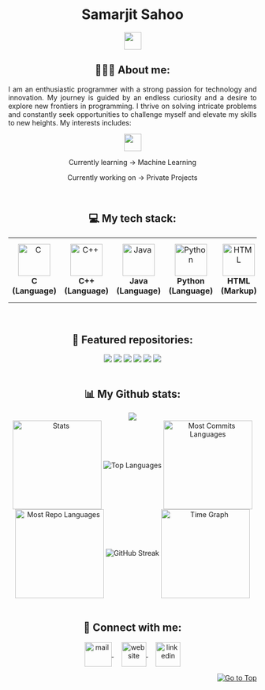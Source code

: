 <h1 align="center">Samarjit Sahoo</h1>
<p align="center">
   <img src="https://readme-typing-svg.demolab.com?font=Roboto+Slab&color=fe428e&size=30&center=true&vCenter=true&width=450&duration=1500&pause=1000&lines=Software+Engineer;Website+Developer;AI/ML+Enthusiast" width="auto" height="35"/>
</p>
<h2 align="center">👨🏻‍💻 About me:</h2>
<p align="justify">I am an enthusiastic programmer with a strong passion for technology and innovation. My journey is guided by an endless curiosity and a desire to explore new frontiers in programming. I thrive on solving intricate problems and constantly seek opportunities to challenge myself and elevate my skills to new heights. My interests includes:</p>
<p align="center">
   <img src="https://readme-typing-svg.demolab.com?font=Roboto+Slab&color=fe428e&size=30&center=true&vCenter=true&width=450&duration=1500&pause=1000&lines=Artificial+Intelligence;Machine+Learning;Data+Science" width="auto" height="35"/>
</p>
<p align="center">Currently learning -> Machine Learning</p>
<p align="center">Currently working on -> Private Projects</p>
<br>
<h2 align="center">💻 My tech stack:</h2>
<table align="center">
<tr>
   <td align="center"><img src="https://cdn.worldvectorlogo.com/logos/c-1.svg" alt="C" width="65" height="65"/><br><b>C (Language)</b></td>
   <td align="center"><img src="https://cdn.worldvectorlogo.com/logos/c.svg" alt="C++" width="65" height="65"/><br><b>C++ (Language)</b></td>
   <td align="center"><img src="https://cdn.worldvectorlogo.com/logos/java-14.svg" alt="Java" width="65" height="65"/><br><b>Java (Language)</b></td>
   <td align="center"><img src="https://cdn.worldvectorlogo.com/logos/python-5.svg" alt="Python" width="65" height="65"/><br><b>Python (Language)</b></td>
   <td align="center"><img src="https://cdn.worldvectorlogo.com/logos/html-1.svg" alt="HTML" width="65" height="65"/><br><b>HTML (Markup)</b></td>
   <td align="center"><img src="https://cdn.worldvectorlogo.com/logos/css-3.svg" alt="CSS" width="65" height="65"/><br><b>CSS (Stylesheet)</b></td>
   <td align="center"><img src="https://cdn.worldvectorlogo.com/logos/logo-javascript.svg" alt="JavaScript" width="65" height="65"/><br><b>JavaScript (Language)</b></td>
   <td align="center"><img src="https://cdn.worldvectorlogo.com/logos/tailwindcss.svg" alt="Tailwind" width="65" height="65"/><br><b>Tailwind (Framework)</b></td>
   <td align="center"><img src="https://cdn.worldvectorlogo.com/logos/sass-1.svg" alt="SCSS" width="65" height="65"/><br><b>SCSS (Library)</b></td>
   <td align="center"><img src="https://cdn.worldvectorlogo.com/logos/react-1.svg" alt="React" width="65" height="65"/><br><b>React JS (Library)</b></td>
   <td align="center"><img src="https://cdn.worldvectorlogo.com/logos/nodejs-icon.svg" alt="NodeJS" width="65" height="65"/><br><b>Node JS (Runtime)</b></td>
   <td align="center"><img src="https://cdn.worldvectorlogo.com/logos/mongodb-icon-1-1.svg" alt="MongoDB" width="65" height="65"/><br><b>MongoDB (Database)</b></td>
</tr>
</table>
<br>
<h2 align="center">📕 Featured repositories:</h2>
<div align="center">
<a href="https://github.com/samarjitsahoo/c"><img src="https://github-readme-stats.vercel.app/api/pin/?username=samarjitsahoo&repo=c&theme=radical"></a>
<a href="https://github.com/samarjitsahoo/cpp"><img src="https://github-readme-stats.vercel.app/api/pin/?username=samarjitsahoo&repo=cpp&theme=radical"></a>
<a href="https://github.com/samarjitsahoo/java"><img src="https://github-readme-stats.vercel.app/api/pin/?username=samarjitsahoo&repo=java&theme=radical"></a>
<a href="https://github.com/samarjitsahoo/python"><img src="https://github-readme-stats.vercel.app/api/pin/?username=samarjitsahoo&repo=python&theme=radical"></a>
<a href="https://github.com/samarjitsahoo/javascript"><img src="https://github-readme-stats.vercel.app/api/pin/?username=samarjitsahoo&repo=javascript&theme=radical"></a>
<a href="https://github.com/samarjitsahoo/php"><img src="https://github-readme-stats.vercel.app/api/pin/?username=samarjitsahoo&repo=php&theme=radical"></a>
</div>
<br>
<h2 align="center">📊 My Github stats:</h2>
<div align=center>
  <img src="https://github-profile-trophy.vercel.app/?username=samarjitsahoo&row=2&column=3&theme=radical&margin-w=2&margin-h=2"/>
</div>
<div align="center">
  <img align="center" src="http://github-profile-summary-cards.vercel.app/api/cards/stats?username=samarjitsahoo&theme=radical" height="180em" alt="Stats"/>
    <img align="center" src="https://github-readme-stats.vercel.app/api/top-langs?username=samarjitsahoo&hide_border=true&no-bg=true&no-frame=true&layout=compact&theme=radical&langs_count=8&hide=jupyter%20notebook,css" alt="Top Languages"/>
  <img align="center" src="http://github-profile-summary-cards.vercel.app/api/cards/most-commit-language?username=samarjitsahoo&theme=radical&exclude=html,CSS,Jupyter%20Notebook" height="180em" alt="Most Commits Languages"/>
  <img align="center" src="http://github-profile-summary-cards.vercel.app/api/cards/repos-per-language?username=samarjitsahoo&theme=radical&exclude=html,CSS,Jupyter%20Notebook" height="180em" alt="Most Repo Languages"/>
  <img src="https://github-readme-streak-stats.herokuapp.com?user=samarjitsahoo&theme=radical&hide_border=true&card_width=306&card_height=180&hide_current_streak=true" alt="GitHub Streak" />
  <img align="center" src="http://github-profile-summary-cards.vercel.app/api/cards/productive-time?username=samarjitsahoo&theme=radical&utcOffset=5.30" height="180em" alt="Time Graph"/>
</div>
<br>
<h2 align="center">🔗 Connect with me:</h2>
<p align="center">
  <a href="mailto:samarjit9203@gmail.com" target="_blank">
    <img align="center" src="https://cdn.worldvectorlogo.com/logos/official-gmail-icon-2020-.svg" alt="mail" height="50" width="55" />
  </a>
  &nbsp;&nbsp;&nbsp;
  <a href="https://samarjit.vercel.app" target="_blank">
    <img align="center" src="https://cdn.worldvectorlogo.com/logos/chrome-modern-.svg" alt="website" height="50" width="50" />
  </a>
  &nbsp;&nbsp;&nbsp;
  <a href="https://linkedin.com/in/samarjitsahoo/" target="_blank">
    <img align="center" src="https://cdn.worldvectorlogo.com/logos/linkedin-icon-3.svg" alt="linkedin" height="50" width="50" />
  </a>
</p>
<p align="right"><a href="#"><img src="https://img.shields.io/static/v1?label&message=Go+to+Top&color=0b6ab3&style=flat&logo" alt="Go to Top" /></a></p>
